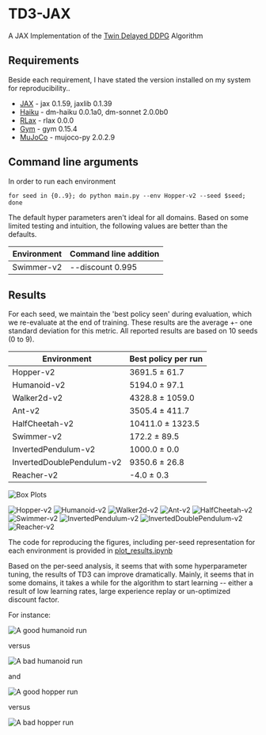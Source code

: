 # TD3-JAX
A JAX Implementation of the [Twin Delayed DDPG](https://github.com/sfujim/TD3) Algorithm


## Requirements

Beside each requirement, I have stated the version installed on my system for reproducibility..

* [JAX](https://github.com/google/jax) - jax 0.1.59, jaxlib 0.1.39
* [Haiku](https://github.com/deepmind/dm-haiku) - dm-haiku 0.0.1a0, dm-sonnet 2.0.0b0
* [RLax](https://github.com/deepmind/rlax) - rlax 0.0.0
* [Gym](https://github.com/openai/gym) - gym 0.15.4
* [MuJoCo](https://github.com/openai/mujoco-py) - mujoco-py 2.0.2.9

## Command line arguments
In order to run each environment
```
for seed in {0..9}; do python main.py --env Hopper-v2 --seed $seed; done
```

The default hyper parameters aren't ideal for all domains.
Based on some limited testing and intuition, the following values are better than the defaults.

Environment | Command line addition
--- | ---
Swimmer-v2 | --discount 0.995

## Results

For each seed, we maintain the 'best policy seen' during evaluation, which we re-evaluate at the end of training.
These results are the average +\- one standard deviation for this metric.
All reported results are based on 10 seeds (0 to 9).

Environment | Best policy per run
--- | ---
Hopper-v2 | 3691.5 ± 61.7
Humanoid-v2 | 5194.0 ± 97.1
Walker2d-v2 | 4328.8 ± 1059.0
Ant-v2 | 3505.4 ± 411.7
HalfCheetah-v2 | 10411.0 ± 1323.5
Swimmer-v2 | 172.2 ± 89.5
InvertedPendulum-v2 | 1000.0 ± 0.0
InvertedDoublePendulum-v2 | 9350.6 ± 26.8
Reacher-v2 | -4.0 ± 0.3

![Box Plots](figures/all_envs_box_plot.png "Box Plots")

![Hopper-v2](figures/hopper.png "Hopper-v2")
![Humanoid-v2](figures/humanoid.png "Humanoid-v2")
![Walker2d-v2](figures/walker.png "Walker2d-v2")
![Ant-v2](figures/ant.png "Ant-v2")
![HalfCheetah-v2](figures/halfcheetah.png "HalfCheetah-v2")
![Swimmer-v2](figures/swimmer.png "Swimmer-v2")
![InvertedPendulum-v2](figures/invertedpendulum.png "InvertedPendulum-v2")
![InvertedDoublePendulum-v2](figures/inverteddoublependulum.png "InvertedDoublePendulum-v2")
![Reacher-v2](figures/reacher.png "Reacher-v2")

The code for reproducing the figures, including per-seed representation for each environment is provided in [plot_results.ipynb](plot_results.ipynb)

Based on the per-seed analysis, it seems that with some hyperparameter tuning, the results of TD3 can improve dramatically.
Mainly, it seems that in some domains, it takes a while for the algorithm to start learning -- either a result of low learning rates, large experience replay or un-optimized discount factor.

For instance:

![A good humanoid run](figures/humanoid_good.png "A good humanoid run")

versus

![A bad humanoid run](figures/humanoid_bad.png "A bad humanoid run")

and

![A good hopper run](figures/hopper_good.png "A good hopper run")

versus

![A bad hopper run](figures/hopper_bad.png "A bad hopper run")